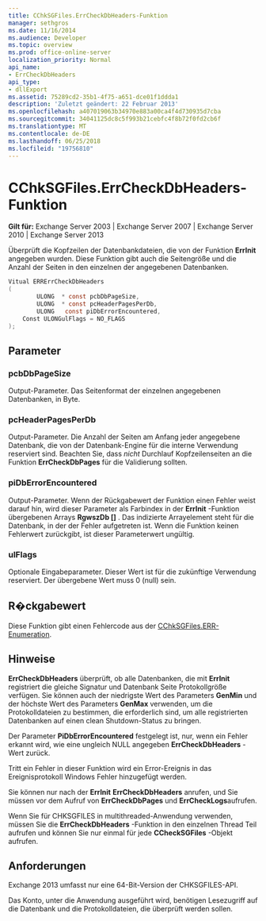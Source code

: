 ```yaml
---
title: CChkSGFiles.ErrCheckDbHeaders-Funktion
manager: sethgros
ms.date: 11/16/2014
ms.audience: Developer
ms.topic: overview
ms.prod: office-online-server
localization_priority: Normal
api_name:
- ErrCheckDbHeaders
api_type:
- dllExport
ms.assetid: 75289cd2-35b1-4f75-a651-dce01f1ddda1
description: 'Zuletzt geändert: 22 Februar 2013'
ms.openlocfilehash: a407019063b34970e883a00ca4f4d730935d7cba
ms.sourcegitcommit: 34041125dc8c5f993b21cebfc4f8b72f0fd2cb6f
ms.translationtype: MT
ms.contentlocale: de-DE
ms.lasthandoff: 06/25/2018
ms.locfileid: "19756810"
---
```

# <a name="cchksgfileserrcheckdbheaders-function"></a>CChkSGFiles.ErrCheckDbHeaders-Funktion

**Gilt für:** Exchange Server 2003 | Exchange Server 2007 | Exchange Server 2010 | Exchange Server 2013 
  
Überprüft die Kopfzeilen der Datenbankdateien, die von der Funktion **ErrInit** angegeben wurden. Diese Funktion gibt auch die Seitengröße und die Anzahl der Seiten in den einzelnen der angegebenen Datenbanken. 
  
```cs
Vitual ERRErrCheckDbHeaders  
(
        ULONG  * const pcbDbPageSize,
        ULONG  * const pcHeaderPagesPerDb,
        ULONG   const piDbErrorEncountered,
    Const ULONGulFlags = NO_FLAGS
);

```

## <a name="parameters"></a>Parameter

### <a name="pcbdbpagesize"></a>pcbDbPageSize 
  
Output-Parameter. Das Seitenformat der einzelnen angegebenen Datenbanken, in Byte.
    
### <a name="pcheaderpagesperdb"></a>pcHeaderPagesPerDb 
  
Output-Parameter. Die Anzahl der Seiten am Anfang jeder angegebene Datenbank, die von der Datenbank-Engine für die interne Verwendung reserviert sind. Beachten Sie, dass *nicht* Durchlauf Kopfzeilenseiten an die Funktion **ErrCheckDbPages** für die Validierung sollten. 
    
### <a name="pidberrorencountered"></a>piDbErrorEncountered
  
Output-Parameter. Wenn der Rückgabewert der Funktion einen Fehler weist darauf hin, wird dieser Parameter als Farbindex in der **ErrInit** -Funktion übergebenen Arrays **RgwszDb []** . Das indizierte Arrayelement steht für die Datenbank, in der der Fehler aufgetreten ist. Wenn die Funktion keinen Fehlerwert zurückgibt, ist dieser Parameterwert ungültig. 
    
### <a name="ulflags"></a>ulFlags 
  
Optionale Eingabeparameter. Dieser Wert ist für die zukünftige Verwendung reserviert. Der übergebene Wert muss 0 (null) sein.
    
## <a name="return-value"></a>R�ckgabewert

Diese Funktion gibt einen Fehlercode aus der [CChkSGFiles.ERR-Enumeration](cchksgfiles-err-enumeration.md).
  
## <a name="remarks"></a>Hinweise

**ErrCheckDbHeaders** überprüft, ob alle Datenbanken, die mit **ErrInit** registriert die gleiche Signatur und Datenbank Seite Protokollgröße verfügen. Sie können auch der niedrigste Wert des Parameters **GenMin** und der höchste Wert des Parameters **GenMax** verwenden, um die Protokolldateien zu bestimmen, die erforderlich sind, um alle registrierten Datenbanken auf einen clean Shutdown-Status zu bringen. 
  
Der Parameter **PiDbErrorEncountered** festgelegt ist, nur, wenn ein Fehler erkannt wird, wie eine ungleich NULL angegeben **ErrCheckDbHeaders** -Wert zurück. 
  
Tritt ein Fehler in dieser Funktion wird ein Error-Ereignis in das Ereignisprotokoll Windows Fehler hinzugefügt werden.
  
Sie können nur nach der **ErrInit** **ErrCheckDbHeaders** anrufen, und Sie müssen vor dem Aufruf von **ErrCheckDbPages** und **ErrCheckLogs**aufrufen.
  
Wenn Sie für CHKSGFILES in multithreaded-Anwendung verwenden, müssen Sie die **ErrCheckDbHeaders** -Funktion in den einzelnen Thread Teil aufrufen und können Sie nur einmal für jede **CCheckSGFiles** -Objekt aufrufen. 
  
## <a name="requirements"></a>Anforderungen

Exchange 2013 umfasst nur eine 64-Bit-Version der CHKSGFILES-API.
  
Das Konto, unter die Anwendung ausgeführt wird, benötigen Lesezugriff auf die Datenbank und die Protokolldateien, die überprüft werden sollen.
  

